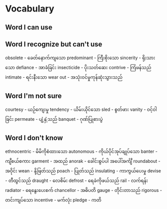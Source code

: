 # Vocabulary

## Word I can use

## Word I recognize but can't use

obsolete - ခေတ်နောက်ကျသော
predominant - ကြီးစိုးသော
sincerity - ရိုးသားသော
defiance - အာခံခြင်း
insecticide - ပိုးသတ်ဆေး
contrive - ကြံဖန်သည်
intimate - ရင်းနီးသော
wear out - အသုံးဝင်မှုကုန်ဆုံးသွားသည်


## Word I'm not sure

courtesy - ယဉ်ကျေးမှု
tendency - ယိမ်းယိုင်သော
sled - စွတ်ဖား
vanity - ဝင့်ဝါခြင်း
permeate - ပျံ့နှံ့သည်
banquet - ဂုဏ်ပြုစားပွဲ

## Word I don't know

ethnocentric - မိမိကိုစံထားသော
autonomous - ကိုယ်ပိုင်အုပ်ချုပ်သော
banter - ကျီစယ်စကား
garment - အထည်
anorak - ခေါင်းစွပ်ပါ အပေါ်အင်္ကျီ
roundabout - အဝိုင်း
wean - နို့ဖြတ်သည်
poach - ပြုတ်သည်
insulating - ကာကွယ်ပေးမှု
devise - တီထွင်သည်
draught - လေစိမ်း
defrost - ရေခဲကိုဖယ်သည်
rail - လက်ရန်း
radiator - ရေနွေးပေးစက်
chancellor - အဓိပတိ
gauge - တိုင်းတာသည်
rigorous - တင်းကျပ်သော
incentive - မက်လုံး
pledge - ကတိ